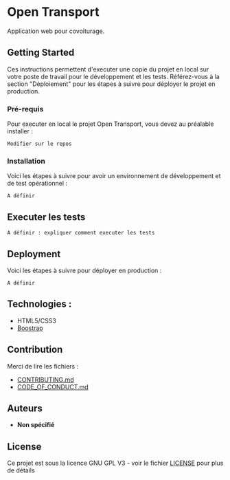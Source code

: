 # Open Transport

Application web pour covoiturage.

## Getting Started

Ces instructions permettent d'executer une copie du projet en local sur votre poste de travail pour le développement et les tests. Référez-vous à la section "Déploiement" pour les étapes à suivre pour déployer le projet en production.

### Pré-requis

Pour executer en local le projet Open Transport, vous devez au préalable installer :

```
Modifier sur le repos

```

### Installation

Voici les étapes à suivre pour avoir un environnement de développement et de test opérationnel :

```
A définir
```

## Executer les tests

```
A définir : expliquer comment executer les tests
```

## Deployment

Voici les étapes à suivre pour déployer en production :

```
A définir
```

## Technologies :

-   HTML5/CSS3
-   [Boostrap](https://getbootstrap.com/)

## Contribution

Merci de lire les fichiers :

-   [CONTRIBUTING.md](https://github.com/OpenClassrooms-Student-Center/7688581-Expert-Git-GitHub/blob/main/CONTRIBUTING.md)
-   [CODE_OF_CONDUCT.md](https://github.com/OpenClassrooms-Student-Center/7688581-Expert-Git-GitHub/blob/main/CONTRIBUTING.md)

## Auteurs

-   **Non spécifié**

## License

Ce projet est sous la licence GNU GPL V3 - voir le fichier [LICENSE](LICENSE) pour plus de détails
